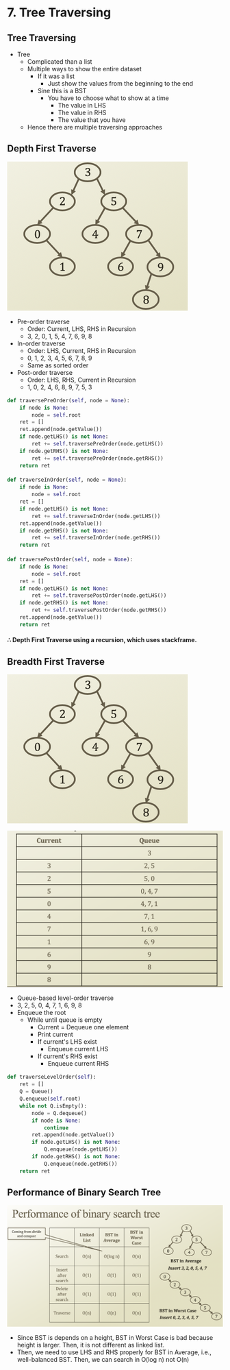 # 7. Tree Traversing

## Tree Traversing

* Tree
  * Complicated than a list
  * Multiple ways to show the entire dataset
    * If it was a list
      * Just show the values from the beginning to the end
    * Sine this is a BST
      * You have to choose what to show at a time
        * The value in LHS
        * The value in RHS
        * The value that you have
  * Hence there are multiple traversing approaches

## Depth First Traverse

![](.gitbook/assets/2019-12-23-8.17.56.png)

* Pre-order traverse
  * Order: Current, LHS, RHS in Recursion
  * 3, 2, 0, 1, 5, 4, 7, 6, 9, 8
* In-order traverse
  * Order: LHS, Current, RHS in Recursion
  * 0, 1, 2, 3, 4, 5, 6, 7, 8, 9
  * Same as sorted order
* Post-order traverse
  * Order: LHS, RHS, Current in Recursion
  * 1, 0, 2, 4, 6, 8, 9, 7, 5, 3

```python
def traversePreOrder(self, node = None):
    if node is None:
        node = self.root
    ret = []
    ret.append(node.getValue())
    if node.getLHS() is not None:
        ret += self.traversePreOrder(node.getLHS())
    if node.getRHS() is not None:
        ret += self.traversePreOrder(node.getRHS())
    return ret

def traverseInOrder(self, node = None):
    if node is None:
        node = self.root
    ret = []
    if node.getLHS() is not None:
        ret += self.traverseInOrder(node.getLHS())
    ret.append(node.getValue())
    if node.getRHS() is not None:
        ret += self.traverseInOrder(node.getRHS())
    return ret

def traversePostOrder(self, node = None):
    if node is None:
        node = self.root
    ret = []
    if node.getLHS() is not None:
        ret += self.traversePostOrder(node.getLHS())
    if node.getRHS() is not None:
        ret += self.traversePostOrder(node.getRHS())
    ret.append(node.getValue())
    return ret
```

#### ∴ Depth First Traverse using a recursion, which uses stackframe.

## Breadth First Traverse

![](.gitbook/assets/image%20%2810%29.png)

![](.gitbook/assets/2019-12-23-8.33.22.png)

* Queue-based level-order traverse
* 3, 2, 5, 0, 4, 7, 1, 6, 9, 8
* Enqueue the root
  * While until queue is empty
    * Current = Dequeue one element
    * Print current
    * If current's LHS exist
      * Enqueue current LHS
    * If current's RHS exist
      * Enqueue current RHS

```python
def traverseLevelOrder(self):
    ret = []
    Q = Queue()
    Q.enqueue(self.root)
    while not Q.isEmpty():
        node = Q.dequeue()
        if node is None:
            continue
        ret.append(node.getValue())
        if node.getLHS() is not None:
            Q.enqueue(node.getLHS())
        if node.getRHS() is not None:
            Q.enqueue(node.getRHS())
    return ret
```

## Performance of Binary Search Tree

![](.gitbook/assets/2019-12-23-8.43.01.png)

* Since BST is depends on a height, BST in Worst Case is bad because height is larger. Then, it is not different as linked list.
* Then, we need to use LHS and RHS properly for BST in Average, i.e., well-balanced BST. Then, we can search in O\(log n\) not O\(n\)

